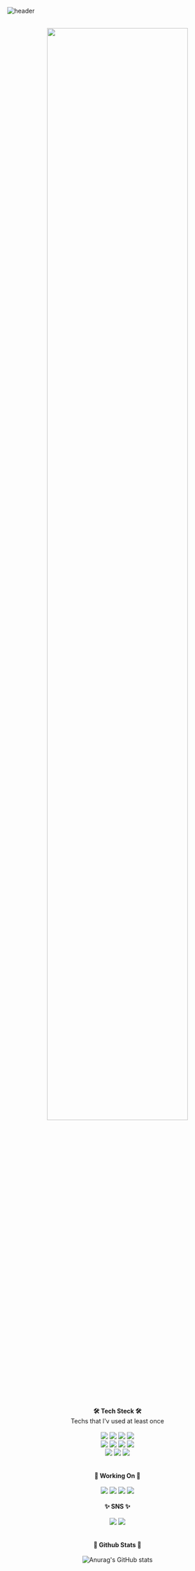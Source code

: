 ![header](https://capsule-render.vercel.app/api?type=waving&color=f8dae2&height=300&section=header&text=Hello👋%20I'm%20Seoeun&fontSize=70&fontColor=ffffff)

<div align="center">
  
  <br>
  <img width="80%" src="https://i.pinimg.com/originals/e2/83/d1/e283d168b7b993273429e71bb492d3f0.gif"/>
  <br><br>
  
  <b>🛠 Tech Steck 🛠</b><br>
  <a>Techs that l'v used at least once</a><br><br>
    <img src="https://img.shields.io/badge/PYTHON-3766AB?style=flat-square&logo=Python&logoColor=white"/></a>
    <img src="https://img.shields.io/badge/C-fdffa3?style=flat-square"/></a>
    <img src="https://img.shields.io/badge/C++-cb95f5?style=flat-square&logo=C++&logoColor=white"/></a>
    <img src="https://img.shields.io/badge/JAVA-5382a1?style=flat-square&logo=Java&logoColor=white"/></a>
      <br>
      <img src="https://img.shields.io/badge/SWIFT-F05138?style=flat-square&logo=Swift&logoColor=white"/></a>
      <img src="https://img.shields.io/badge/HTML-fc9c2d?style=flat-square&logo=HTML5&logoColor=white"/></a>
      <img src="https://img.shields.io/badge/CSS-1572B6?style=flat-square&logo=CSS3&logoColor=white"/></a>
      <img src="https://img.shields.io/badge/LINUX-FCC624?style=flat-square&logo=Linux&logoColor=white"/></a>
      <br>
      <img src="https://img.shields.io/badge/MySQL-4479A1?style=flat-square&logo=MySQL&logoColor=white"/></a>
      <img src="https://img.shields.io/badge/JUPYTER-F37626?style=flat-square&logo=Jupyter&logoColor=white"/></a>
      <img src="https://img.shields.io/badge/UNITY-adafb3?style=flat-square&logo=Unity&logoColor=white"/></a>
      <br><br><br>
      <b>🌱 Working On 🌱</b><br><br>
      <img src="https://img.shields.io/badge/Graduation_Project-f09081?style=flat-square&logo=OpenCV&logoColor=white"/></a>
      <img src="https://img.shields.io/badge/IOS_Project-a9eb7a?style=flat-square"/></a>
      <img src="https://img.shields.io/badge/WEB BACKEND_Project-58b1e8?style=flat-square"/></a>
      <img src="https://img.shields.io/badge/VR GAME_Project-806de8?style=flat-square"/></a>
      <br><br>
      <b>✨ SNS ✨</b><br><br>
      <a href="https://www.instagram.com/s._.exn/"><img src="https://img.shields.io/badge/Instagram-E4405F?style=flat-square&logo=Instagram&logoColor=white"/></a>
      <a href="https://www.facebook.com/profile.php?id=100030493934298"><img src="https://img.shields.io/badge/FaceBook-1877F2?style=flat-square&logo=Facebook&logoColor=white"/></a>
      <br><br><br>
      <b>🌈 Github Stats 🌈</b><br><br>
      ![Anurag's GitHub stats](https://github-readme-stats.vercel.app/api?username=seoeunkong&show_icons=true&theme=buefy)

</div>
     

<!--


**seoeunkong/seoeunkong** is a ✨ _special_ ✨ repository because its `README.md` (this file) appears on your GitHub profile.

Here are some ideas to get you started:

- 🔭 I’m currently working on ...
- 🌱 I’m currently learning ...
- 👯 I’m looking to collaborate on ...
- 🤔 I’m looking for help with ...
- 💬 Ask me about ...
- 📫 How to reach me: ...
- 😄 Pronouns: ...
- ⚡ Fun fact: ...
-->
